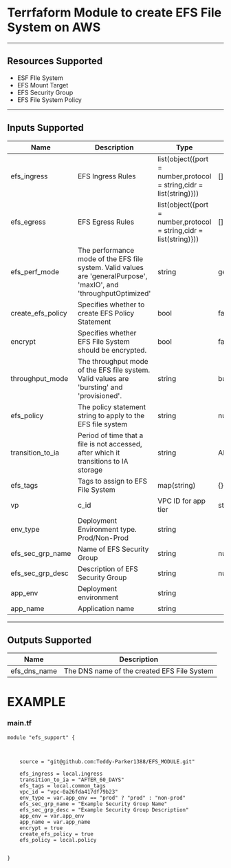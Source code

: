 # Terrfaform Module to create EFS File System on AWS
----------------------------------------------------

## Resources Supported
* ESF FIle System
* EFS Mount Target
* EFS Security Group
* EFS File System Policy
-----------------------------------------------------
## Inputs Supported
| Name | Description | Type | Default | Required |
|------|-------------|------|---------|----------|
|efs_ingress| EFS Ingress Rules|list(object({port = number,protocol = string,cidr = list(string)})) |[] | no |
|efs_egress| EFS Egress Rules|list(object({port = number,protocol = string,cidr = list(string)})) |[] | no |
|efs_perf_mode|The performance mode of the EFS file system. Valid values are 'generalPurpose', 'maxIO', and 'throughputOptimized'|string|generalPurpose|no|
|create_efs_policy|Specifies whether to create EFS Policy Statement|bool|false|no|
|encrypt|Specifies whether EFS File System should be encrypted.| bool|false|no|
|throughput_mode|The throughput mode of the EFS file system. Valid values are 'bursting' and 'provisioned'.|string|bursting|no|
|efs_policy|The policy statement string to apply to the EFS file system |string | null | no |
|transition_to_ia|Period of time that a file is not accessed, after which it transitions to IA storage|string|AFTER_90_DAYS|no|
|efs_tags|Tags to assign to EFS File System|map(string)|{}|no|
|vp|c_id|VPC ID for app tier|string| |yes|
|env_type|Deployment Environment type. Prod/Non-Prod|string| | yes|
|efs_sec_grp_name|Name of EFS Security Group|string|null|no|
|efs_sec_grp_desc|Description of EFS Security Group|string|null|no|
|app_env|Deployment environment|string| |yes|
|app_name|Application name|string| |yes|

-----------------------------------------------------
## Outputs Supported
| Name | Description |
|------|-------------|
|efs_dns_name|The DNS name of the created EFS File System|



# EXAMPLE

### main.tf
```
module "efs_support" {



    source = "git@github.com:Teddy-Parker1388/EFS_MODULE.git"

    efs_ingress = local.ingress
    transition_to_ia = "AFTER_60_DAYS"
    efs_tags = local.common_tags
    vpc_id = "vpc-0a26fda417df79b23"
    env_type = var.app_env == "prod" ? "prod" : "non-prod"
    efs_sec_grp_name = "Example Security Group Name"
    efs_sec_grp_desc = "Example Security Group Description"
    app_env = var.app_env
    app_name = var.app_name
    encrypt = true
    create_efs_policy = true
    efs_policy = local.policy


}
```




